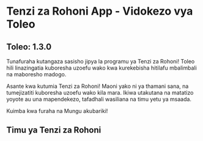 # Tenzi za Rohoni App - Vidokezo vya Toleo

## **Toleo: 1.3.0**

Tunafuraha kutangaza sasisho jipya la programu ya Tenzi za Rohoni! Toleo hili linazingatia kuboresha uzoefu wako kwa kurekebisha hitilafu mbalimbali na maboresho madogo.

Asante kwa kutumia Tenzi za Rohoni! Maoni yako ni ya thamani sana, na tumejizatiti kuboresha uzoefu wako kila mara. Ikiwa utakutana na matatizo yoyote au una mapendekezo, tafadhali wasiliana na timu yetu ya msaada.

Kuimba kwa furaha na Mungu akubariki!

## **Timu ya Tenzi za Rohoni**
